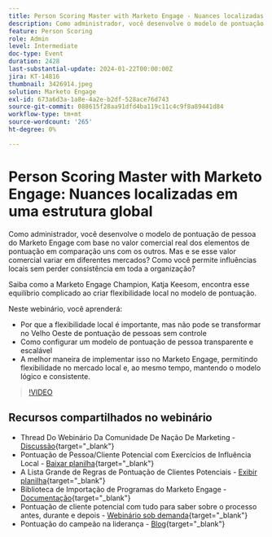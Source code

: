 ```yaml
---
title: Person Scoring Master with Marketo Engage - Nuances localizadas em uma estrutura global
description: Como administrador, você desenvolve o modelo de pontuação de pessoa do Marketo Engage com base no valor comercial real dos elementos de pontuação em comparação uns com os outros. Mas e se esse valor comercial variar em diferentes mercados? Como você permite influências locais sem perder consistência em toda a organização? Saiba como o encontra equilíbrio criando flexibilidade local no modelo de pontuação.
feature: Person Scoring
role: Admin
level: Intermediate
doc-type: Event
duration: 2428
last-substantial-update: 2024-01-22T00:00:00Z
jira: KT-14816
thumbnail: 3426914.jpeg
solution: Marketo Engage
exl-id: 673a6d3a-1a8e-4a2e-b2df-528ace76d743
source-git-commit: 088615f28aa91dfd4ba119c11c4c9f8a89441d84
workflow-type: tm+mt
source-wordcount: '265'
ht-degree: 0%

---
```


# Person Scoring Master with Marketo Engage: Nuances localizadas em uma estrutura global

Como administrador, você desenvolve o modelo de pontuação de pessoa do Marketo Engage com base no valor comercial real dos elementos de pontuação em comparação uns com os outros. Mas e se esse valor comercial variar em diferentes mercados? Como você permite influências locais sem perder consistência em toda a organização?

Saiba como a Marketo Engage Champion, Katja Keesom, encontra esse equilíbrio complicado ao criar flexibilidade local no modelo de pontuação.

Neste webinário, você aprenderá:

* Por que a flexibilidade local é importante, mas não pode se transformar no Velho Oeste de pontuação de pessoas sem controle
* Como configurar um modelo de pontuação de pessoa transparente e escalável
* A melhor maneira de implementar isso no Marketo Engage, permitindo flexibilidade no mercado local e, ao mesmo tempo, mantendo o modelo lógico e consistente.

>[!VIDEO](https://video.tv.adobe.com/v/3426914/?learn=on)

## Recursos compartilhados no webinário

* Thread Do Webinário Da Comunidade De Nação De Marketing - [Discussão](https://nation.marketo.com/t5/product-discussions/learn-from-your-peers-webinar-person-scoring-mastery-with/m-p/343084#M194864){target="_blank"}
* Pontuação de Pessoa/Cliente Potencial com Exercícios de Influência Local - [Baixar planilha](../../assets/marketo/build-scoring-model-and-local-flexibility-scoring-worksheet.docx){target="_blank"}
* A Lista Grande de Regras de Pontuação de Clientes Potenciais - [Exibir planilha](https://go.marketo.com/rs/561-HYG-937/images/Marketo-Lead-Scoring.pdf){target="_blank"}
* Biblioteca de Importação de Programas do Marketo Engage - [Documentação](https://experienceleague.adobe.com/docs/marketo/using/product-docs/core-marketo-concepts/programs/program-library/program-import-library-overview.html){target="_blank"}
* Pontuação de cliente potencial com tudo para saber sobre o processo antes, durante e depois - [Webinário sob demanda](https://business.adobe.com/summit/2020/all-about-the-before-during-and-after-of-lead-scoring.html){target="_blank"}
* Pontuação do campeão na liderança - [Blog](https://nation.marketo.com/t5/product-blogs/marketo-success-series-lead-scoring/ba-p/309849){target="_blank"}
